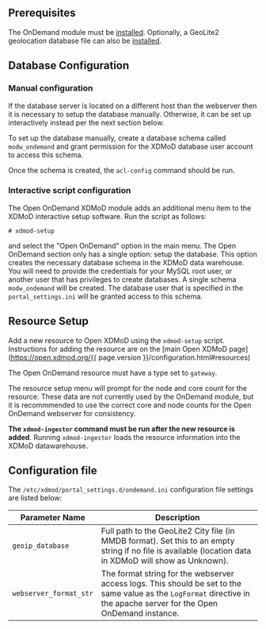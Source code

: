 
## Prerequisites

The OnDemand module must be [installed](install.md). Optionally, a GeoLite2
geolocation database file can also be [installed](requirements.md).

## Database Configuration

### Manual configuration

If the database server is located on a different host than the webserver then it is necessary
to setup the database manually. Otherwise, it can be set up interactively instead per the
next section below.

To set up the database manually, create a database schema called `modw_ondemand` and grant permission for the XDMoD database user
account to access this schema.

Once the schema is created, the `acl-config` command should be run.

### Interactive script configuration

The Open OnDemand XDMoD module adds an additional menu item to the XDMoD interactive setup software. Run the script as follows:

    # xdmod-setup

and select the "Open OnDemand" option in the main menu. The Open OnDemand
section only has a single option: setup the database.  This option creates the
necessary database schema in the XDMoD
data warehouse. You will need to provide the credentials for your MySQL root
user, or another user that has privileges to create databases. A single
schema `modw_ondemand` will be created.  The database user that is
specified in the `portal_settings.ini` will be granted access to this
schema.

## Resource Setup

Add a new resource to Open XDMoD using the `xdmod-setup` script.
Instructions for adding the resource are on the [main Open XDMoD page](https://open.xdmod.org/{{ page.version }}/configuration.html#resources)

The Open OnDemand resource must have a type set to `gateway`.

The resource setup menu will prompt for the node and core count for the resource. These
data are not currently used by the OnDemand module, but it is recommmended to use the
correct core and node counts for the Open OnDemand webserver for consistency.

**The `xdmod-ingestor` command must be run after the new resource is added**. Running
`xdmod-ingestor` loads the resource information into the XDMoD datawarehouse.

## Configuration file

The `/etc/xdmod/portal_settings.d/ondemand.ini` configuration
file settings are listed below:

| Parameter Name |  Description
| -------------- | -----------
| `geoip_database`       | Full path to the GeoLite2 City file (in MMDB format). Set this to an empty string if no file is available (location data in XDMoD will show as Unknown). |
| `webserver_format_str` | The format string for the webserver access logs. This should be set to the same value as the `LogFormat` directive in the apache server for the Open OnDemand instance. |

